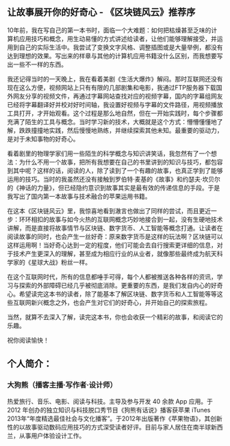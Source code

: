 ## 让故事展开你的好奇心 - 《区块链风云》推荐序

10年前，我在写自己的第一本书时，面临一个大难题：如何把枯燥甚至乏味的计算机应用技巧和概念，用生动易懂的方式讲述给读者，让他们能够理解接受，并运用到自己的实际生活中。我尝试了变换文字风格、调整插图或是大量举例，都没有达到理想的效果。写出来的样章与其他的计算机应用书籍没什么区别，而我想要写出一些不一样的东西。

我还记得当时的一天晚上，我在看着美剧《生活大爆炸》解闷。那时互联网还没有现在这么方便，视频网站上只有有限的几部剧集和电影，我通过FTP服务器下载国外网友分享的视频文件，再通过字幕网站查找对应的视频字幕，国内的字幕组网友已经将字幕翻译好并校对好时间轴，我设置好视频与字幕的文件路径，用视频播放工具打开，才开始观看。这个过程是那么地自然，但在一开始实践时，每个步骤都充满了陌生的工具与概念。当时学习新的技术，大概就是这个方式：懵懵懂懂地了解，跌跌撞撞地实践，然后慢慢地熟练，并继续探索其他未知。最重要的驱动力，是对于未知事物的好奇心。

看着剧里的物理学家们用一些陌生的科学概念与知识讲笑话，我忽然有了一个想法：为什么不用一个故事，把所有我想要在自己的书里讲到的知识与技巧，都包容到其中呢？这样的话，阅读的人，除了读到了一个有趣的故事，也真正学到了能够运用的技巧。当时的我虽然还没有接触到罗伯特‧麦基的《故事》和约瑟夫‧坎贝尔的《神话的力量》，但已经隐约意识到故事其实是最有效的传递信息的手段。于是我写出了国内第一本故事与技术融合的苹果运用书籍。

在这本《区块链风云》里，我惊喜地看到澈言也做出了同样的尝试，而且更近一步：环环相扣的故事与如今火热的互联网概念巧妙地接合到一起，没有生硬地技术讲解，而是直接将故事情节与区块链、数字货币、人工智能等概念打通。让读者在阅读故事的同时，也会产生一丝好奇：原来数字货币是这样的玩法啊？区块链可以这样运用啊！当好奇心达到一定的程度，他们可能会去自行搜索更详细的信息，对于技术产生更深入的理解，甚至成为相应行业的从业者，就像那些最终成为航天科学家的《星球大战》粉丝一样。

在这个互联网时代，所有的信息都唾手可得，每个人都被推送各种各样的资讯，学习与探索的外部障碍已经几乎被彻底消除。更重要的东西，是我们发自内心的好奇心。希望读完这本书的读者，除了能基本了解区块链、数字货币和人工智能等等这些互联网新兴概念之外，也会产生对它们的好奇心，并开始自己的探索旅程。

当然，就算不去深入了解，读完这本书，你也会收获一个精彩的故事，和阅读它的乐趣。

祝你阅读愉快！

## 个人简介：
### 大狗熊（播客主播·写作者·设计师）
热爱旅行、音乐、电影、阅读与科技。主导及参与开发 40 余款 App 应用。于 2012 年创办的独立知识与科技脱口秀节目《狗熊有话说》播客获苹果 iTunes 2013年“年度精选最佳社会与文化播客”。于2012年出版著作《苹果物语》，其创新性的以故事驱动数码应用技巧的方式深受读者好评。目前与家人居住在南半球新西兰，从事用户体验设计工作。
